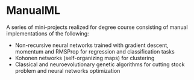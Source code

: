 # ManualML
A series of mini-projects realized for degree course consisting of manual implementations of the following:
- Non-recursive neural networks trained with gradient descent, momentum and RMSProp for regression and classification tasks
- Kohonen networks (self-organizing maps) for clustering
- Classical and neuroevolutionary genetic algorithms for cutting stock problem and neural networks optimization
